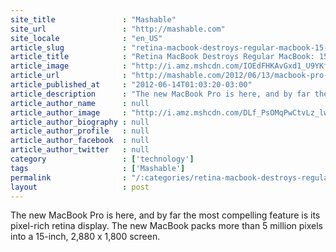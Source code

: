 ```yaml
---
site_title               : "Mashable"
site_url                 : "http://mashable.com"
site_locale              : "en_US"
article_slug             : "retina-macbook-destroys-regular-macbook-15-eye-popping-examples"
article_title            : "Retina MacBook Destroys Regular MacBook: 15 Eye-Popping Examples"
article_image            : "http://i.amz.mshcdn.com/IOEdFHKAvGxd1_U9YKf_26wQJ70=/1200x627/2012%2F12%2F04%2F9a%2Fretinamacbo.bjx.jpg"
article_url              : "http://mashable.com/2012/06/13/macbook-pro-retina-examples/"
article_published_at     : "2012-06-14T01:03:20-03:00"
article_description      : "The new MacBook Pro is here, and by far the most compelling feature is its pixel-rich retina display. The new MacBook packs more than 5 million pixels into a 15-inch, 2,880 x 1,800 screen."
article_author_name      : null
article_author_image     : "http://i.amz.mshcdn.com/DLf_PsOMqPwCtvLz_lwCLCJhNBs=/90x90/2016%2F06%2F30%2Feb%2F201503270cHeadshot_20.820a0.f61dd.jpg"
article_author_biography : null
article_author_profile   : null
article_author_facebook  : null
article_author_twitter   : null
category                 : ['technology']
tags                     : ['Mashable']
permalink                : "/:categories/retina-macbook-destroys-regular-macbook-15-eye-popping-examples/"
layout                   : post
---
```


The new MacBook Pro is here, and by far the most compelling feature is its pixel-rich retina display. The new MacBook packs more than 5 million pixels into a 15-inch, 2,880 x 1,800 screen.
